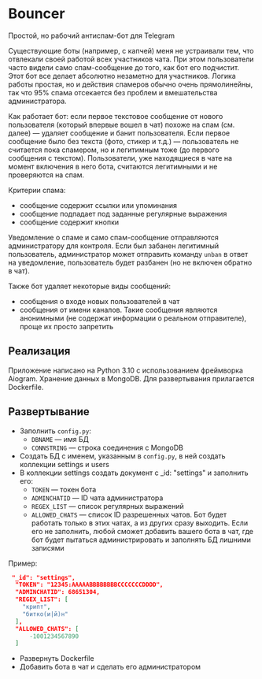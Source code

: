 # Bouncer
Простой, но рабочий антиспам-бот для Telegram

Существующие боты (например, с капчей) меня не устраивали тем, что отвлекали своей работой всех участников чата. При этом пользователи часто видели само спам-сообщение до того, как бот его подчистит. Этот бот все делает абсолютно незаметно для участников. Логика работы простая, но и действия спамеров обычно очень прямолинейны, так что 95% спама отсекается без проблем и вмешательства администратора.

Как работает бот: если первое текстовое сообщение от нового пользователя (который впервые вошел в чат) похоже на спам (см. далее) — удаляет сообщение и банит пользователя. Если первое сообщение было без текста (фото, стикер и т.д.) — пользователь не считается пока спамером, но и легитимным тоже (до первого сообщения с текстом). Пользователи, уже находящиеся в чате на момент включения в него бота, считаются легитимными и не проверяются на спам.

Критерии спама:
- сообщение содержит ссылки или упоминания
- сообщение подпадает под заданные регулярные выражения
- сообщение содержит кнопки

Уведомление о спаме и само спам-сообщение отправляются администратору для контроля. Если был забанен легитимный пользователь, администратор может отправить команду `unban` в ответ на уведомление, пользователь будет разбанен (но не включен обратно в чат).


Также бот удаляет некоторые виды сообщений:
- сообщения о входе новых пользователей в чат
- сообщения от имени каналов. Такие сообщения являются анонимными (не содержат информации о реальном отправителе), проще их просто запретить


## Реализация
Приложение написано на Python 3.10 с использованием фреймворка Aiogram. Хранение данных в MongoDB. Для развертывания прилагается Dockerfile.

## Развертывание

- Заполнить `config.py`:
  - `DBNAME` — имя БД
  - `CONNSTRING` — строка соединения с MongoDB
- Создать БД с именем, указанным в `config.py`, в ней создать коллекции settings и users
- В коллекции settings создать документ с _id: "settings" и заполнить его:
    - `TOKEN` — токен бота
    - `ADMINCHATID` — ID чата администратора
    - `REGEX_LIST` —  список регулярных выражений
    - `ALLOWED_CHATS` — список ID разрешенных чатов. Бот будет работать только в этих чатах, а из других сразу выходить. Если его не заполнить, любой сможет добавить вашего бота в чат, где бот будет пытаться администрировать и заполнять БД лишними записями

Пример:
```json
 "_id": "settings",
  "TOKEN": "12345:AAAAABBBBBBBBCCCCCCCDDDD",
  "ADMINCHATID": 68651304,
  "REGEX_LIST": [
    "крипт",
    "битко(и|й)н"
  ],
  "ALLOWED_CHATS": [
      -1001234567890
  ]
```

- Развернуть Dockerfile
- Добавить бота в чат и сделать его администратором